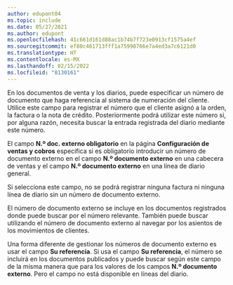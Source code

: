 ```yaml
---
author: edupont04
ms.topic: include
ms.date: 05/27/2021
ms.author: edupont
ms.openlocfilehash: 41c661d161d88ac1b74b7f723e0913cf1575a4ef
ms.sourcegitcommit: ef80c461713fff1a75998766e7a4ed3a7c6121d0
ms.translationtype: HT
ms.contentlocale: es-MX
ms.lasthandoff: 02/15/2022
ms.locfileid: "8130161"
---
```

En los documentos de venta y los diarios, puede especificar un número de documento que haga referencia al sistema de numeración del cliente. <!--You can enter a maximum of ten characters, both numbers and letters.--> Utilice este campo para registrar el número que el cliente asignó a la orden, la factura o la nota de crédito. Posteriormente podrá utilizar este número si, por alguna razón, necesita buscar la entrada registrada del diario mediante este número.  

El campo **N.º doc. externo obligatorio** en la página **Configuración de ventas y cobros** especifica si es obligatorio introducir un número de documento externo en el campo **N.º documento externo** en una cabecera de ventas y el campo **N.º documento externo** en una línea de diario general.

Si selecciona este campo, no se podrá registrar ninguna factura ni ninguna línea de diario sin un número de documento externo.

El número de documento externo se incluye en los documentos registrados donde puede buscar por el número relevante. También puede buscar utilizando el número de documento externo al navegar por los asientos de los movimientos de clientes.

Una forma diferente de gestionar los números de documento externo es usar el campo **Su referencia**. Si usa el campo **Su referencia**, el número se incluirá en los documentos publicados y puede buscar según este campo de la misma manera que para los valores de los campos **N.º documento externo**. Pero el campo no está disponible en líneas del diario.
